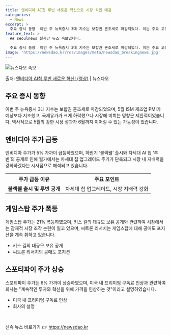 ```yaml
---
title: 엔비디아 AI칩 루빈 새로운 혁신으로 시장 석권 예감
categories:
  - News
excerpt: >
  주요 증시 동향  이번 주 뉴욕증시 3대 지수는 보합권 혼조세로 마감되었다. 이는 주요 고용지표 발표를 앞둔…
feature_text: >
  ## seoulnews 실시간 뉴스 속보입니다.

  주요 증시 동향  이번 주 뉴욕증시 3대 지수는 보합권 혼조세로 마감되었다. 이는 주요 고용지표 발표를 앞둔…
image: 'https://newsdao.kr/res/images/meta/newsdao_breakingnews.jpg'
---
```


![뉴스다오 속보](https://newsdao.kr/res/images/meta/newsdao_breakingnews.jpg)

<p>출처: <a href="https://newsdao.kr/4056" rel="dofollow">엔비디아 AI칩 루빈 새로운 혁신! (영상)</a> | 뉴스다오</p>

<h2 data-ke-size="size26">주요 증시 동향</h2>
<p data-ke-size="size16">이번 주 뉴욕증시 3대 지수는 보합권 혼조세로 마감되었으며, 5월 ISM 제조업 PMI가 예상보다 저조했고, 국제유가가 크게 하락했으나 시장에 미치는 영향은 제한적이었습니다. 역사적으로 5월의 강한 시장 성과가 6월까지 이어질 수 있는 가능성이 있습니다.</p>

<h2 data-ke-size="size26">엔비디아 주가 급등</h2>
<p data-ke-size="size16">엔비디아 주가가 5% 가까이 급등하였으며, 하반기 ‘블랙웰’ 출시와 차세대 AI 칩 ‘루빈’의 공개로 인해 월가에서는 차세대 칩 업그레이드 주기가 단축되고 시장 내 지배력을 강화하겠다는 시사점으로 해석되고 있습니다.</p>
<table>
	<tr>
		<th>주가 급등 이유</th>
		<th>주요 포인트</th>
	</tr>
	<tr>
		<td style="text-align: center; height: 17px;"><b>블랙웰 출시 및 루빈 공개</b></td>
		<td style="text-align: center; height: 17px;">차세대 칩 업그레이드, 시장 지배력 강화</td>
	</tr>
</table>

<h2 data-ke-size="size26">게임스탑 주가 폭등</h2>
<p data-ke-size="size16">게임스탑 주가는 21% 폭등하였으며, 키스 길의 대규모 보유 공개와 관련하여 시장에서는 잠재적 시장 조작 논란이 일고 있으며, 씨트론 리서치는 게임스탑에 대해 공매도 포지션을 계속 취하고 있습니다.</p>
<ul>
	<li>키스 길의 대규모 보유 공개</li>
	<li>씨트론 리서치의 공매도 포지션</li>
</ul>

<h2 data-ke-size="size26">스포티파이 주가 상승</h2>
<p data-ke-size="size16">스포티파이 주가는 6% 가까이 상승하였으며, 미국 내 프리미엄 구독료 인상과 관련하여 회사는 "계속적인 투자와 혁신을 위해 가격을 인상하는 것"이라고 설명하였습니다.</p>
<ul>
	<li>미국 내 프리미엄 구독료 인상</li>
	<li>회사의 설명</li>
</ul>
<p data-ke-size="size16">&nbsp;</p> 

신속 뉴스 바로가기 👉 <a href="https://newsdao.kr" rel="dofollow">https://newsdao.kr</a>


